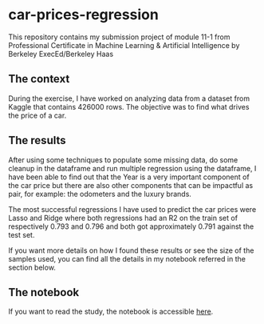 # car-prices-regression

This repository contains my submission project of module 11-1 from Professional Certificate in Machine Learning &amp; Artificial Intelligence by Berkeley ExecEd/Berkeley Haas

## The context

During the exercise, I have worked on analyzing data from a dataset from Kaggle that contains 426000 rows. The objective was to find what drives the price of a car.

## The results

After using some techniques to populate some missing data, do some cleanup in the dataframe and run multiple regression using the dataframe,
I have been able to find out that the Year is a very important component of the car price but there are also other components that can be impactful as pair,
for example: the odometers and the luxury brands.

The most successful regressions I have used to predict the car prices were Lasso and Ridge where both regressions had an R2 on the train set of respectively
0.793 and 0.796 and both got approximately 0.791 against the test set.

If you want more details on how I found these results or see the size of the samples used, you can find all the details in my notebook referred in the section below.

## The notebook

If you want to read the study, the notebook is accessible [here](https://github.com/jbbenoist/car-prices-regression/blob/main/assignment%2011-1.ipynb).
